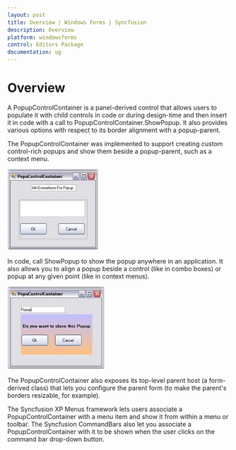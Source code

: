 ```yaml
---
layout: post
title: Overview | Windows Forms | Syncfusion
description: Overview
platform: windowsforms
control: Editors Package
documentation: ug
---
```





# Overview

A PopupControlContainer is a panel-derived control that allows users to populate it with child controls in code or during design-time and then insert it in code with a call to PopupControlContainer.ShowPopup. It also provides various options with respect to its border alignment with a popup-parent. 

The PopupControlContainer was implemented to support creating custom control-rich popups and show them beside a popup-parent, such as a context menu. 

![](Container-Control-Images/Overview_img354.jpeg) 



In code, call ShowPopup to show the popup anywhere in an application. It also allows you to align a popup beside a control (like in combo boxes) or popup at any given point (like in context menus). 

![](Container-Control-Images/Overview_img355.jpeg) 



The PopupControlContainer also exposes its top-level parent host (a form-derived class) that lets you configure the parent form (to make the parent's borders resizable, for example). 

The Syncfusion XP Menus framework lets users associate a PopupControlContainer with a menu item and show it from within a menu or toolbar. The Syncfusion CommandBars also let you associate a PopupControlContainer with it to be shown when the user clicks on the command bar drop-down button.
